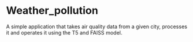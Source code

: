 # Weather_pollution
A simple application that takes air quality data from a given city, processes it and operates it using the T5 and FAISS model.
